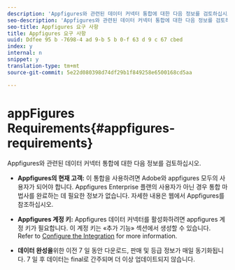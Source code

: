 ```yaml
---
description: 'Appfigures와 관련된 데이터 커넥터 통합에 대한 다음 정보를 검토하십시오. '
seo-description: 'Appfigures와 관련된 데이터 커넥터 통합에 대한 다음 정보를 검토하십시오. '
seo-title: Appfigures 요구 사항
title: Appfigures 요구 사항
uuid: Ddfee 95 b -7698-4 ad 9-b 5 b 0-f 63 d 9 c 67 cbed
index: y
internal: n
snippet: y
translation-type: tm+mt
source-git-commit: 5e22d080398d74df29b1f849258e6500168cd5aa

---
```



# appFigures Requirements{#appfigures-requirements}

Appfigures와 관련된 데이터 커넥터 통합에 대한 다음 정보를 검토하십시오.

* **Appfigures의 현재 고객:** 이 통합을 사용하려면 Adobe와 appfigures 모두의 사용자가 되어야 합니다. Appfigures Enterprise 플랜의 사용자가 아닌 경우 통합 마법사를 완료하는 데 필요한 정보가 없습니다. 자세한 내용은 웹에서 Appfigures를 참조하십시오.
* **Appfigures 계정 키:** Appfigures 데이터 커넥터를 활성화하려면 appfigures 계정 키가 필요합니다. 이 계정 키는 «추가 기능» 섹션에서 생성할 수 있습니다. Refer to [Configure the Integration](../../appfigures-overview/t-appfigures-integration.md#task-72b844fe0f7a44d9acf3eb8f9f7ecb5a) for more information.

* **데이터 완성을**&#x200B;위한 이전 7 일 동안 다운로드, 판매 및 등급 정보가 매일 동기화됩니다. 7 일 후 데이터는 final로 간주되며 더 이상 업데이트되지 않습니다.

